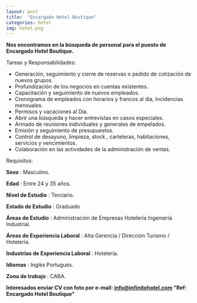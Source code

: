 ```yaml
---
layout: post
title:  "Encargado Hotel Boutique"
categories: hotel
img: hotel.png
---
```


**Nos encontramos en la búsqueda de personal para el puesto de Encargado Hotel Boutique.**

Tareas y Responsabilidades:

- Generación, seguimiento y cierre de reservas o pedido de cotización de nuevos grupos.
- Profundización de los negocios en cuentas existentes.
- Capacitación y seguimiento de nuevos empleados.
- Cronograma de empleados con horarios y francos al dia, Incidencias mensuales.
- Permisos y vacaciones al Día.
- Abrir una búsqueda y hacer entrevistas en casos especiales.
- Armado de reuniones individuales y generales de empelados.
- Emisión y seguimiento de presupuestos.
- Control de desayuno, limpieza, stock , carteleras, habitaciones, servicios y vencimientos.
- Colaboración en las actividades de la administración de ventas.

Requisitos:

**Sexo** :  Masculino.

**Edad** :  Entre 24 y 35 años.

**Nivel de Estudio** : Terciario.

**Estado de Estudio** : Graduado



**Áreas de Estudio** :  Administración de Empresas Hotelería Ingeniería Industrial.

**Áreas de Experiencia Laboral** :  Alta Gerencia / Dirección Turismo / Hotelería.

**Industrias de Experiencia Laboral** :  Hotelería.

**Idiomas** :  Inglés  Portugués.

**Zona de trabajo** : CABA.

**Interesados enviar CV con foto por e-mail: info@infinitohotel.com 
“Ref: Encargado Hotel Boutique“**
